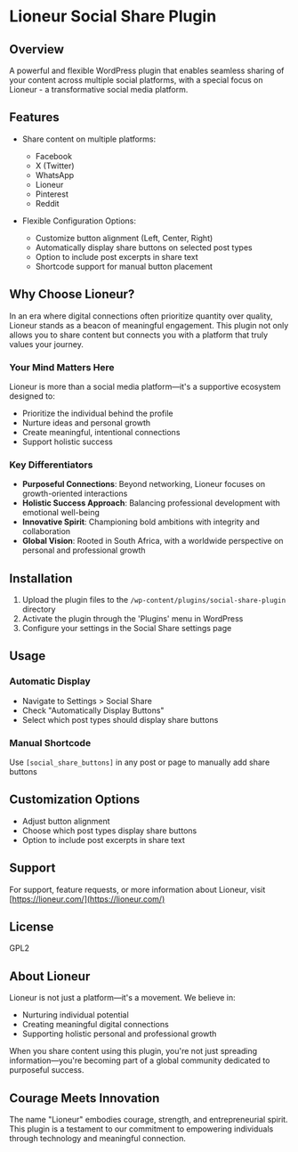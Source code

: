 # Lioneur Social Share Plugin

## Overview

A powerful and flexible WordPress plugin that enables seamless sharing of your content across multiple social platforms, with a special focus on Lioneur - a transformative social media platform.

## Features

- Share content on multiple platforms:
  - Facebook
  - X (Twitter)
  - WhatsApp
  - Lioneur
  - Pinterest
  - Reddit

- Flexible Configuration Options:
  - Customize button alignment (Left, Center, Right)
  - Automatically display share buttons on selected post types
  - Option to include post excerpts in share text
  - Shortcode support for manual button placement

## Why Choose Lioneur?

In an era where digital connections often prioritize quantity over quality, Lioneur stands as a beacon of meaningful engagement. This plugin not only allows you to share content but connects you with a platform that truly values your journey.

### Your Mind Matters Here

Lioneur is more than a social media platform—it's a supportive ecosystem designed to:
- Prioritize the individual behind the profile
- Nurture ideas and personal growth
- Create meaningful, intentional connections
- Support holistic success

### Key Differentiators

- **Purposeful Connections**: Beyond networking, Lioneur focuses on growth-oriented interactions
- **Holistic Success Approach**: Balancing professional development with emotional well-being
- **Innovative Spirit**: Championing bold ambitions with integrity and collaboration
- **Global Vision**: Rooted in South Africa, with a worldwide perspective on personal and professional growth

## Installation

1. Upload the plugin files to the `/wp-content/plugins/social-share-plugin` directory
2. Activate the plugin through the 'Plugins' menu in WordPress
3. Configure your settings in the Social Share settings page

## Usage

### Automatic Display
- Navigate to Settings > Social Share
- Check "Automatically Display Buttons"
- Select which post types should display share buttons

### Manual Shortcode
Use `[social_share_buttons]` in any post or page to manually add share buttons

## Customization Options

- Adjust button alignment
- Choose which post types display share buttons
- Option to include post excerpts in share text

## Support

For support, feature requests, or more information about Lioneur, visit [https://lioneur.com/](https://lioneur.com/)

## License

GPL2

## About Lioneur

Lioneur is not just a platform—it's a movement. We believe in:
- Nurturing individual potential
- Creating meaningful digital connections
- Supporting holistic personal and professional growth

When you share content using this plugin, you're not just spreading information—you're becoming part of a global community dedicated to purposeful success.

## Courage Meets Innovation

The name "Lioneur" embodies courage, strength, and entrepreneurial spirit. This plugin is a testament to our commitment to empowering individuals through technology and meaningful connection.
